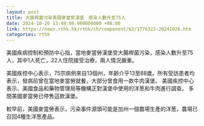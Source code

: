 ```yaml
---
layout: post
title: 大腸桿菌污染美國麥當勞漢堡　感染人數升至75人
date: 2024-10-26 13:49:09.000000000 +08:00
link: https://news.rthk.hk/rthk/ch/component/k2/1776323-20241026.htm
categories: rthk
---
```


美國疾病控制和預防中心指，當地麥當勞漢堡受大腸桿菌污染，感染人數升至75人，其中1人死亡，22人住院接受治療，兩人情況嚴重。

美國疾控中心表示，75宗病例來自13個州，年齡介乎13至88歲。所有受訪患者均表示，發病前曾在當地麥當勞就餐，大部分曾食用一款牛肉漢堡。 美國疾控中心表示、美國食品和藥物管理局等機構正對漢堡中使用的洋葱和牛肉進行調查。 多間美國麥當勞已停售這款漢堡。

較早前，美國麥當勞表示，污染事件源頭可能是加州一個農場生產的洋葱，農場已召回4種生洋葱產品。
